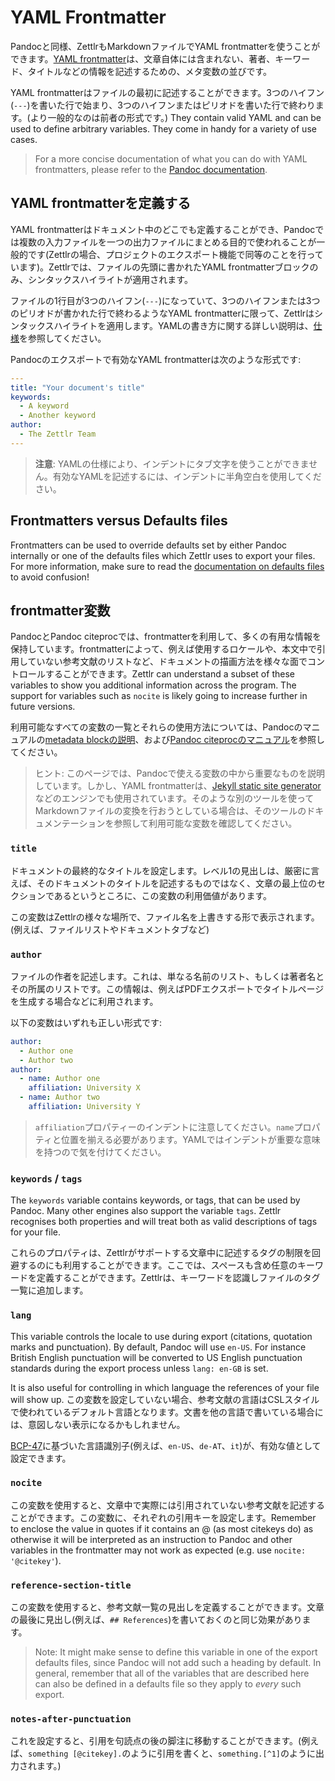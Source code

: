 # YAML Frontmatter

Pandocと同様、ZettlrもMarkdownファイルでYAML frontmatterを使うことができます。[YAML frontmatter](https://pandoc.org/MANUAL.html#extension-yaml_metadata_block)は、文章自体には含まれない、著者、キーワード、タイトルなどの情報を記述するための、メタ変数の並びです。

YAML frontmatterはファイルの最初に記述することができます。3つのハイフン(`---`)を書いた行で始まり、3つのハイフンまたはピリオドを書いた行で終わります。(より一般的なのは前者の形式です。) They contain valid YAML and can be used to define arbitrary variables. They come in handy for a variety of use cases.

> For a more concise documentation of what you can do with YAML frontmatters, please refer to the [Pandoc documentation](https://pandoc.org/MANUAL.html#extension-yaml_metadata_block).

## YAML frontmatterを定義する

YAML frontmatterはドキュメント中のどこでも定義することができ、Pandocでは複数の入力ファイルを一つの出力ファイルにまとめる目的で使われることが一般的です(Zettlrの場合、プロジェクトのエクスポート機能で同等のことを行っています)。Zettlrでは、ファイルの先頭に書かれたYAML frontmatterブロックのみ、シンタックスハイライトが適用されます。

ファイルの1行目が3つのハイフン(`---`)になっていて、3つのハイフンまたは3つのピリオドが書かれた行で終わるようなYAML frontmatterに限って、Zettlrはシンタックスハイライトを適用します。YAMLの書き方に関する詳しい説明は、[仕様](https://yaml.org/spec/1.2/spec.html)を参照してください。

Pandocのエクスポートで有効なYAML frontmatterは次のような形式です:

```yaml
---
title: "Your document's title"
keywords:
  - A keyword
  - Another keyword
author:
  - The Zettlr Team
---
```

> **注意**: YAMLの仕様により、インデントにタブ文字を使うことができません。有効なYAMLを記述するには、インデントに半角空白を使用してください。

## Frontmatters versus Defaults files

Frontmatters can be used to override defaults set by either Pandoc internally or one of the defaults files which Zettlr uses to export your files. For more information, make sure to read the [documentation on defaults files](defaults-files.md) to avoid confusion!

## frontmatter変数

PandocとPandoc citeprocでは、frontmatterを利用して、多くの有用な情報を保持しています。frontmatterによって、例えば使用するロケールや、本文中で引用していない参考文献のリストなど、ドキュメントの描画方法を様々な面でコントロールすることができます。Zettlr can understand a subset of these variables to show you additional information across the program. The support for variables such as `nocite` is likely going to increase further in future versions.

利用可能なすべての変数の一覧とそれらの使用方法については、Pandocのマニュアルの[metadata blockの説明](https://pandoc.org/MANUAL.html#metadata-blocks)、および[Pandoc citeprocのマニュアル](https://github.com/jgm/pandoc-citeproc/blob/master/man/pandoc-citeproc.1.md)を参照してください。

> ヒント: このページでは、Pandocで使える変数の中から重要なものを説明しています。しかし、YAML frontmatterは、[Jekyll static site generator](https://jekyllrb.com/docs/front-matter/)などのエンジンでも使用されています。そのような別のツールを使ってMarkdownファイルの変換を行おうとしている場合は、そのツールのドキュメンテーションを参照して利用可能な変数を確認してください。

### `title`

ドキュメントの最終的なタイトルを設定します。レベル1の見出しは、厳密に言えば、そのドキュメントのタイトルを記述するものではなく、文章の最上位のセクションであるというところに、この変数の利用価値があります。

この変数はZettlrの様々な場所で、ファイル名を上書きする形で表示されます。(例えば、ファイルリストやドキュメントタブなど)

### `author`

ファイルの作者を記述します。これは、単なる名前のリスト、もしくは著者名とその所属のリストです。この情報は、例えばPDFエクスポートでタイトルページを生成する場合などに利用されます。

以下の変数はいずれも正しい形式です:

```yaml
author:
  - Author one
  - Author two
author:
  - name: Author one
    affiliation: University X
  - name: Author two
    affiliation: University Y
```

> `affiliation`プロパティーのインデントに注意してください。`name`プロパティと位置を揃える必要があります。YAMLではインデントが重要な意味を持つので気を付けてください。

### `keywords` / `tags`

The `keywords` variable contains keywords, or tags, that can be used by Pandoc. Many other engines also support the variable `tags`. Zettlr recognises both properties and will treat both as valid descriptions of tags for your file.

これらのプロパティは、Zettlrがサポートする文章中に記述するタグの制限を回避するのにも利用することができます。ここでは、スペースも含め任意のキーワードを定義することができます。Zettlrは、キーワードを認識しファイルのタグ一覧に追加します。

### `lang`

This variable controls the locale to use during export (citations, quotation marks and punctuation). By default, Pandoc will use `en-US`. For instance British English punctuation will be converted to US English punctuation standards during the export process unless `lang: en-GB` is set.

It is also useful for controlling in which language the references of your file will show up. この変数を設定していない場合、参考文献の言語はCSLスタイルで使われているデフォルト言語となります。文書を他の言語で書いている場合には、意図しない表示になるかもしれません。

[BCP-47](https://tools.ietf.org/html/bcp47)に基づいた言語識別子(例えば、`en-US`、`de-AT`、`it`)が、有効な値として設定できます。

### `nocite`

この変数を使用すると、文章中で実際には引用されていない参考文献を記述することができます。この変数に、それぞれの引用キーを設定します。Remember to enclose the value in quotes if it contains an @ (as most citekeys do) as otherwise it will be interpreted as an instruction to Pandoc and other variables in the frontmatter may not work as expected (e.g. use `nocite: '@citekey'`).

### `reference-section-title`

この変数を使用すると、参考文献一覧の見出しを定義することができます。文章の最後に見出し(例えば、`## References`)を書いておくのと同じ効果があります。

> Note: It might make sense to define this variable in one of the export defaults files, since Pandoc will not add such a heading by default. In general, remember that all of the variables that are described here can also be defined in a defaults file so they apply to _every_ such export.

### `notes-after-punctuation`

これを設定すると、引用を句読点の後の脚注に移動することができます。(例えば、`something [@citekey].`のように引用を書くと、`something.[^1]`のように出力されます。)
